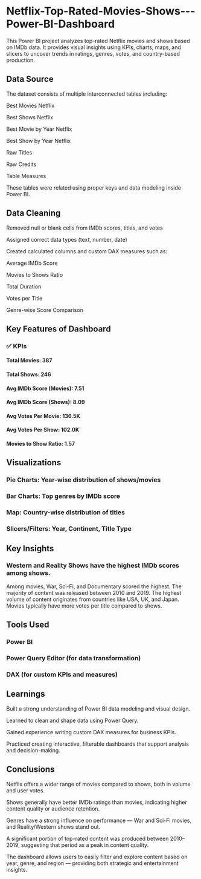 # Netflix-Top-Rated-Movies-Shows---Power-BI-Dashboard

This Power BI project analyzes top-rated Netflix movies and shows based on IMDb data. It provides visual insights using KPIs, charts, maps, and slicers to uncover trends in ratings, genres, votes, and country-based production.

##  Data Source
The dataset consists of multiple interconnected tables including:

Best Movies Netflix

Best Shows Netflix

Best Movie by Year Netflix

Best Show by Year Netflix

Raw Titles

Raw Credits

Table Measures

These tables were related using proper keys and data modeling inside Power BI.

## Data Cleaning
Removed null or blank cells from IMDb scores, titles, and votes

Assigned correct data types (text, number, date)

Created calculated columns and custom DAX measures such as:

Average IMDb Score

Movies to Shows Ratio

Total Duration

Votes per Title

Genre-wise Score Comparison

## Key Features of Dashboard
### ✅ KPIs
#### Total Movies: 387
#### Total Shows: 246
#### Avg IMDb Score (Movies): 7.51
#### Avg IMDb Score (Shows): 8.09
#### Avg Votes Per Movie: 136.5K
#### Avg Votes Per Show: 102.0K
#### Movies to Show Ratio: 1.57

## Visualizations
### Pie Charts: Year-wise distribution of shows/movies
### Bar Charts: Top genres by IMDb score
### Map: Country-wise distribution of titles
### Slicers/Filters: Year, Continent, Title Type

## Key Insights
### Western and Reality Shows have the highest IMDb scores among shows.
Among movies, War, Sci-Fi, and Documentary scored the highest.
The majority of content was released between 2010 and 2019.
The highest volume of content originates from countries like USA, UK, and Japan.
Movies typically have more votes per title compared to shows.

## Tools Used
### Power BI
### Power Query Editor (for data transformation)
### DAX (for custom KPIs and measures)

## Learnings
Built a strong understanding of Power BI data modeling and visual design.

Learned to clean and shape data using Power Query.

Gained experience writing custom DAX measures for business KPIs.

Practiced creating interactive, filterable dashboards that support analysis and decision-making.

 ## Conclusions
Netflix offers a wider range of movies compared to shows, both in volume and user votes.

Shows generally have better IMDb ratings than movies, indicating higher content quality or audience retention.

Genres have a strong influence on performance — War and Sci-Fi movies, and Reality/Western shows stand out.

A significant portion of top-rated content was produced between 2010–2019, suggesting that period as a peak in content quality.

The dashboard allows users to easily filter and explore content based on year, genre, and region — providing both strategic and entertainment insights.





